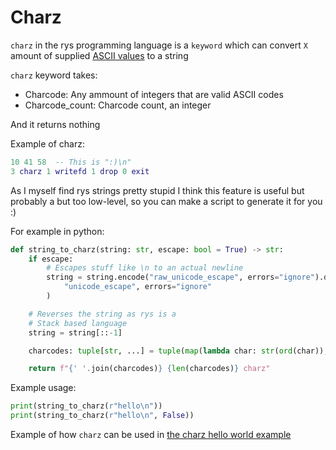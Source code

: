 # Charz

`charz` in the rys programming language is a `keyword`
which can convert `X` amount of supplied [ASCII values](https://ascii.cl/)
to a string

`charz` keyword takes:

-   Charcode: Any ammount of integers that are valid ASCII codes
-   Charcode_count: Charcode count, an integer

And it returns nothing

Example of charz:

```lua
10 41 58  -- This is ":)\n"
3 charz 1 writefd 1 drop 0 exit
```

As I myself find rys strings pretty stupid
I think this feature is useful but probably
a but too low-level, so you can make a script
to generate it for you :)

For example in python:

```py
def string_to_charz(string: str, escape: bool = True) -> str:
    if escape:
        # Escapes stuff like \n to an actual newline
        string = string.encode("raw_unicode_escape", errors="ignore").decode(
            "unicode_escape", errors="ignore"
        )

    # Reverses the string as rys is a
    # Stack based language
    string = string[::-1]

    charcodes: tuple[str, ...] = tuple(map(lambda char: str(ord(char)), string))

    return f"{' '.join(charcodes)} {len(charcodes)} charz"
```

Example usage:

```py
print(string_to_charz(r"hello\n"))
print(string_to_charz(r"hello\n", False))
```

Example of how `charz` can be used in [the charz hello world example](/examples/charz_hello_world.rys)
